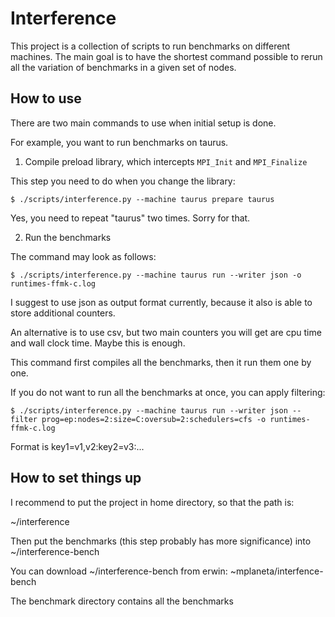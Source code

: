 # Interference

This project is a collection of scripts to run benchmarks on different
machines. The main goal is to have the shortest command possible to
rerun all the variation of benchmarks in a given set of nodes.

## How to use

There are two main commands to use when initial setup is done.

For example, you want to run benchmarks on taurus.

1. Compile preload library, which intercepts `MPI_Init` and `MPI_Finalize`

This step you need to do when you change the library:

    $ ./scripts/interference.py --machine taurus prepare taurus
    
Yes, you need to repeat "taurus" two times. Sorry for that.

2. Run the benchmarks

The command may look as follows:

    $ ./scripts/interference.py --machine taurus run --writer json -o runtimes-ffmk-c.log
    
I suggest to use json as output format currently, because it also is
able to store additional counters.

An alternative is to use csv, but two main counters you will get are
cpu time and wall clock time. Maybe this is enough.

This command first compiles all the benchmarks, then it run them one by one.

If you do not want to run all the benchmarks at once, you can apply filtering:

    $ ./scripts/interference.py --machine taurus run --writer json --filter prog=ep:nodes=2:size=C:oversub=2:schedulers=cfs -o runtimes-ffmk-c.log
    
Format is key1=v1,v2:key2=v3:...

## How to set things up

I recommend to put the project in home directory, so that the path is:

~/interference

Then put the benchmarks (this step probably has more significance)
into ~/interference-bench

You can download ~/interference-bench from erwin: ~mplaneta/interfence-bench

The benchmark directory contains all the benchmarks

